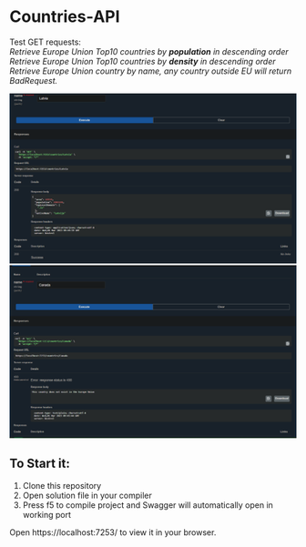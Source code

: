 # Countries-API

Test GET requests: <br/>
  *Retrieve Europe Union Top10 countries by **population** in descending order* <br/>
  *Retrieve Europe Union Top10 countries by **density** in descending order* <br/>
  *Retrieve Europe Union country by name, any country outside EU will return BadRequest.*
  
![My Image](country.PNG)
![My Image](country2.PNG)
## To Start it:
1. Clone this repository
2. Open solution file in your compiler
3. Press f5 to compile project and Swagger will automatically open in working port

Open https://localhost:7253/ to view it in your browser.

